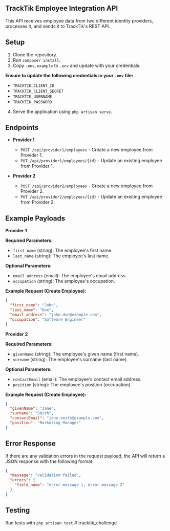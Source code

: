 ## TrackTik Employee Integration API

This API receives employee data from two different identity providers, processes it, and sends it to TrackTik's REST API.

## Setup

1. Clone the repository.
2. Run `composer install`.
3. Copy `.env.example` to `.env` and update with your credentials.

**Ensure to update the following credentials in your `.env` file:**

* `TRACKTIK_CLIENT_ID`
* `TRACKTIK_CLIENT_SECRET`
* `TRACKTIK_USERNAME`
* `TRACKTIK_PASSWORD`

4. Serve the application using `php artisan serve`.

## Endpoints

- **Provider 1**
  - `POST /api/provider1/employees` - Create a new employee from Provider 1.
  - `PUT /api/provider1/employees/{id}` - Update an existing employee from Provider 1.

- **Provider 2**
  - `POST /api/provider2/employees` - Create a new employee from Provider 2.
  - `PUT /api/provider2/employees/{id}` - Update an existing employee from Provider 2.

## Example Payloads

**Provider 1**

**Required Parameters:**

* `first_name` (string): The employee's first name.
* `last_name` (string): The employee's last name.

**Optional Parameters:**

* `email_address` (email): The employee's email address.
* `occupation` (string): The employee's occupation.

**Example Request (Create Employee):**

```json
{
  "first_name": "John",
  "last_name": "Doe",
  "email_address": "john.doe@example.com",
  "occupation": "Software Engineer"
}
```

**Provider 2**

**Required Parameters:**

* `givenName` (string): The employee's given name (first name).
* `surname` (string): The employee's surname (last name).

**Optional Parameters:**

* `contactEmail` (email): The employee's contact email address.
* `position` (string): The employee's position (occupation).

**Example Request (Create Employee):**

```json
{
  "givenName": "Jane",
  "surname": "Smith",
  "contactEmail": "jane.smith@example.com",
  "position": "Marketing Manager"
}
```

## Error Response

If there are any validation errors in the request payload, the API will return a JSON response with the following format:

```json
{
  "message": "Validation failed",
  "errors": {
    "field_name": "error message 1, error message 2"
  }
}
```

## Testing

Run tests with `php artisan test`.#   t r a c k t i k _ c h a l l e n g e  
 